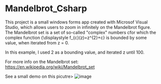# Mandelbrot_Csharp

This project is a small windows forms app created with Microsof Visual Studio, which allows users to zoom in infinitely on the Mandelbrot figure. 
The Mandelbrot set is a set of so-called "complex" numbers cfor which the complex function {\displaystyle f_{c}(z)=z^{2}+c} is bounded by some value, when iterated from z = 0. 

In this example, I used 2 as a bounding value, and iterated z until 100. 

For more info on the Mandelbrot set: https://en.wikipedia.org/wiki/Mandelbrot_set

See a small demo on this picutre> ![image](https://github.com/NLie2/Mandelbrot_Csharp/assets/99728936/2f7133d2-12eb-4d38-8ef5-94768269fb44)
